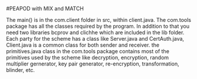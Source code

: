 #PEAPOD with MIX and MATCH

The main() is in the com.client folder in src, within client.java. The com.tools package has all the classes required by the program. In addition to that you need two libraries bcprov and clichhe which are included in the lib folder. Each party for the scheme has a class like Server.java and CertAuth.java, Client.java is a common class for both sender and receiver. the primitives.java class in the com.tools package contains most of the primitives used by the scheme like decryption, encryption, random multiplier gernerator, key pair generator, re-encryption, transformation, blinder, etc.
